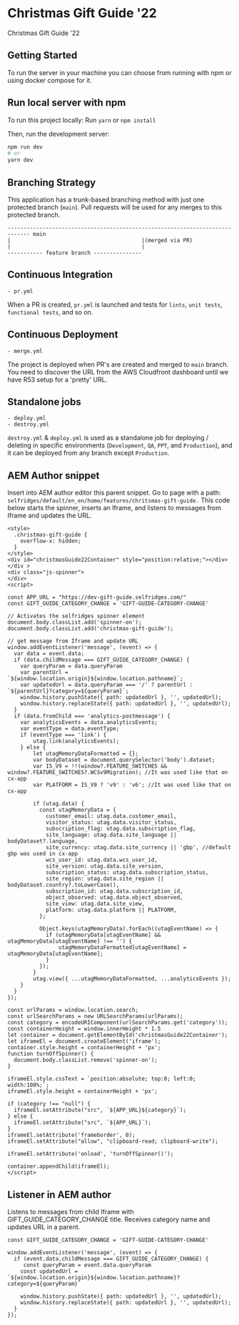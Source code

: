 #  Christmas Gift Guide '22

 Christmas Gift Guide '22

## Getting Started

To run the server in your machine you can choose from running with npm or using docker compose for it.

## Run local server with npm

To run this project locally:
Run `yarn` or `npm install`

Then, run the development server:

```bash
npm run dev
# or
yarn dev
```

## Branching Strategy

This application has a trunk-based branching method with just one protected branch (`main`). Pull requests will be used for any merges to this protected branch.

```
----------------------------------------------------------------------------- main
|                                         |(merged via PR)
|                                         |
----------- feature branch ---------------
```

## Continuous Integration

```
- pr.yml
```

When a PR is created, `pr.yml` is launched and tests for `lints`, `unit tests`, `functional tests`, and so on.

## Continuous Deployment

```
- merge.yml
```

The project is deployed when PR's are created and merged to `main` branch.
You need to discover the URL from the AWS Cloudfront dashboard until we have R53 setup for a 'pretty' URL.

## Standalone jobs

```
- deploy.yml
- destroy.yml
```

`destroy.yml` & `deploy.yml` is used as a standalone job for deploying / deleting in specific environments (`Development`, `QA`, `PPT`, and `Production`), and it can be deployed from any branch except `Production`.

## AEM Author snippet

Insert into AEM author editor this parent snippet.
Go to page with a path:` selfridges/default/en_en/home/features/chritsmas-gift-guide.`
This code below starts the spinner, inserts an Iframe, and listens to messages from Iframe and updates the URL.

```
<style>
  .christmas-gift-guide {
    overflow-x: hidden;
  }
</style>
<div id="christmasGuide22Container" style="position:relative;"></div>
</div >
<div class="js-spinner">
</div>
<script>

const APP_URL = "https://dev-gift-guide.selfridges.com/"
const GIFT_GUIDE_CATEGORY_CHANGE = 'GIFT-GUIDE-CATEGORY-CHANGE'

// Activates the selfridges spinner element
document.body.classList.add('spinner-on');
document.body.classList.add('christmas-gift-guide');

// get message from Iframe and update URL
window.addEventListener('message', (event) => {
  var data = event.data;
  if (data.childMessage === GIFT_GUIDE_CATEGORY_CHANGE) {
    var queryParam = data.queryParam
    var parentUrl = `${window.location.origin}${window.location.pathname}`;
    var updatedUrl = data.queryParam === '/' ? parentUrl : `${parentUrl}?category=${queryParam}`;
    window.history.pushState({ path: updatedUrl }, '', updatedUrl);
    window.history.replaceState({ path: updatedUrl }, '', updatedUrl);
  }
  if (data.fromChild === 'analytics-postmessage') {
    var analyticsEvents = data.analyticsEvents;
    var eventType = data.eventType;
    if (eventType === 'link') {
        utag.link(analyticsEvents);
    } else {
        let utagMemoryDataFormatted = {};
        var bodyDataset = document.querySelector('body').dataset;
        var IS_V9 = !!(window?.FEATURE_SWITCHES && window?.FEATURE_SWITCHES?.WCSv9Migration); //It was used like that on cx-app
        var PLATFORM = IS_V9 ? 'v9' : 'v6'; //It was used like that on cx-app

        if (utag.data) {
          const utagMemoryData = {
            customer_email: utag.data.customer_email,
            visitor_status: utag.data.visitor_status,
            subscription_flag: utag.data.subscription_flag,
            site_language: utag.data.site_language || bodyDataset?.language,
            site_currency: utag.data.site_currency || 'gbp', //default gbp was used in cx-app
            wcs_user_id: utag.data.wcs_user_id,
            site_version: utag.data.site_version,
            subscription_status: utag.data.subscription_status,
            site_region: utag.data.site_region || bodyDataset.country?.toLowerCase(),
            subscription_id: utag.data.subscription_id,
            object_observed: utag.data.object_observed,
            site_view: utag.data.site_view,
            platform: utag.data.platform || PLATFORM,
          };

          Object.keys(utagMemoryData).forEach((utagEventName) => {
            if (utagMemoryData[utagEventName] && utagMemoryData[utagEventName] !== '') {
                utagMemoryDataFormatted[utagEventName] = utagMemoryData[utagEventName];
            }
          });
        }
        utag.view({ ...utagMemoryDataFormatted, ...analyticsEvents });
    }
  }
});

const urlParams = window.location.search;
const urlSearchParams = new URLSearchParams(urlParams);
const category = encodeURIComponent(urlSearchParams.get('category'));
const containerHeight = window.innerHeight * 1.5
let container = document.getElementById('christmasGuide22Container');
let iframeEl = document.createElement('iframe');
container.style.height = containerHeight + 'px';
function turnOffSpinner() {
  document.body.classList.remove('spinner-on');
}

iframeEl.style.cssText = `position:absolute; top:0; left:0; width:100%;`;
iframeEl.style.height = containerHeight + 'px';

if (category !== "null") {
  iframeEl.setAttribute("src", `${APP_URL}${category}`);
} else {
  iframeEl.setAttribute("src", `${APP_URL}`);
}
iframeEl.setAttribute('frameborder', 0);
iframeEl.setAttribute("allow", "clipboard-read; clipboard-write");

iframeEl.setAttribute('onload', 'turnOffSpinner()');

container.appendChild(iframeEl);
</script>
```

## Listener in AEM author

Listens to messages from child Iframe with GIFT_GUIDE_CATEGORY_CHANGE title.
Receives category name and updates URL in a parent.

```
const GIFT_GUIDE_CATEGORY_CHANGE = 'GIFT-GUIDE-CATEGORY-CHANGE'

window.addEventListener('message', (event) => {
  if (event.data.childMessage === GIFT_GUIDE_CATEGORY_CHANGE) {
     const queryParam = event.data.queryParam
    const updatedUrl = `${window.location.origin}${window.location.pathname}?category=${queryParam}`

    window.history.pushState({ path: updatedUrl }, '', updatedUrl);
    window.history.replaceState({ path: updatedUrl }, '', updatedUrl);
  }
});
```
